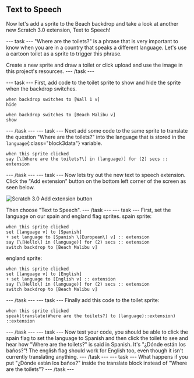 ## Text to Speech

Now let's add a sprite to the Beach backdrop and take a look at another new Scratch 3.0 extension, Text to Speech!

--- task ---
"Where are the toilets?" is a phrase that is very important to know when you are in a country that speaks a different language. Let's use a cartoon toilet as a sprite to trigger this phrase. 

Create a new sprite and draw a toilet or click upload and use the image in this project's resources.
--- /task ---

--- task ---
First, add code to the toilet sprite to show and hide the sprite when the backdrop switches.
```blocks3
when backdrop switches to [Wall 1 v]
hide

when backdrop switches to [Beach Malibu v]
show
```
--- /task ---
--- task ---
Next add some code to the same sprite to translate the question "Where are the toilets?" into the language that is stored in the `language`{:class="block3data"} variable. 
```blocks3
when this sprite clicked
say [\[Where are the toilets?\] in (language)] for (2) secs :: extension
```
--- /task ---
--- task ---
Now lets try out the new text to speech extension.
Click the "Add extension" button on the bottom left corner of the screen as seen below.

![Scratch 3.0 Add extension button](images/extensionButton.png)

Then choose "Text to Speech".
--- /task ---
--- task ---
First, set the language on our spain and england flag sprites.
spain sprite:
```blocks3
when this sprite clicked
set [language v] to [Spanish]
+ set language to [Spanish \(European\) v] :: extension
say [\[Hello\] in (language)] for (2) secs :: extension
switch backdrop to [Beach Malibu v]
```

england sprite:
```blocks3
when this sprite clicked
set [language v] to [English]
+ set language to [English v] :: extension
say [\[Hello\] in (language)] for (2) secs :: extension
switch backdrop to [Beach Malibu v]
```
--- /task ---
--- task ---
Finally add this code to the toilet sprite:
```blocks3
when this sprite clicked
speak(translate(Where are the toilets?) to (language)::extension) ::extension
```
--- /task ---
--- task ---
Now test your code, you should be able to click the spain flag to set the language to Spanish and then click the toilet to see and hear how "Where are the toilets?" is said in Spanish. It's "¿Dónde están los baños?"! The english flag should work for English too, even though it isn't currently translating anything.
--- /task ---
--- task ---
What happens if you put "¿Dónde están los baños?" inside the translate block instead of "Where are the toilets"?
--- /task ---